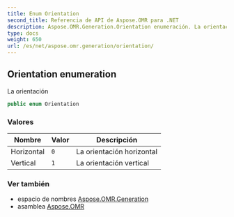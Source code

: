 ```yaml
---
title: Enum Orientation
second_title: Referencia de API de Aspose.OMR para .NET
description: Aspose.OMR.Generation.Orientation enumeración. La orientación
type: docs
weight: 650
url: /es/net/aspose.omr.generation/orientation/
---
```

## Orientation enumeration

La orientación

```csharp
public enum Orientation
```

### Valores

| Nombre | Valor | Descripción |
| --- | --- | --- |
| Horizontal | `0` | La orientación horizontal |
| Vertical | `1` | La orientación vertical |

### Ver también

* espacio de nombres [Aspose.OMR.Generation](../../aspose.omr.generation/)
* asamblea [Aspose.OMR](../../)


